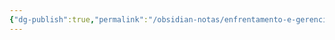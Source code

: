 ```yaml
---
{"dg-publish":true,"permalink":"/obsidian-notas/enfrentamento-e-gerenciamento-da-dor-para-manter-se-saudavel-e-ativo/"}
---
```

